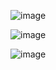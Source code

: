 

![image](https://github.com/jishnukm9/rentomobile/assets/99253054/a7d3d538-64d6-42a9-9a7a-cdf6c67eb863)

![image](https://github.com/jishnukm9/rentomobile/assets/99253054/489b5911-3447-4cf0-b4d2-fe3cf8c754f7)

![image](https://github.com/jishnukm9/rentomobile/assets/99253054/fd3f304b-81d6-4345-974f-071e8c7981bd)


